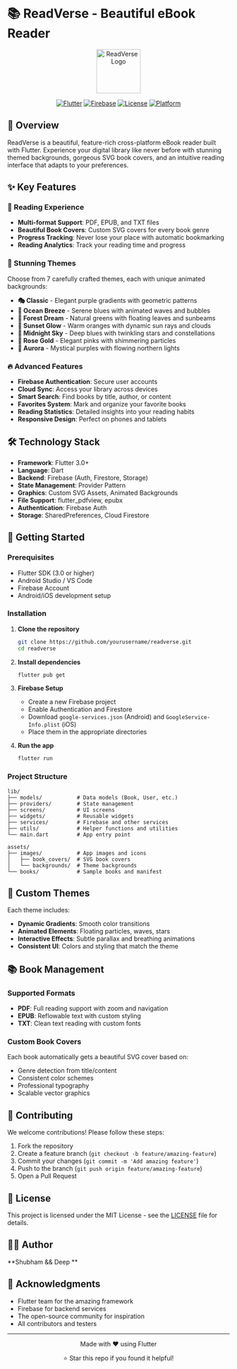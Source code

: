 # 📚 ReadVerse - Beautiful eBook Reader

<div align="center">
  <img src="assets/images/app_icon.png" alt="ReadVerse Logo" width="100" height="100">
  
  [![Flutter](https://img.shields.io/badge/Flutter-3.0+-blue.svg)](https://flutter.dev)
  [![Firebase](https://img.shields.io/badge/Firebase-Enabled-orange.svg)](https://firebase.google.com)
  [![License](https://img.shields.io/badge/License-MIT-green.svg)](LICENSE)
  [![Platform](https://img.shields.io/badge/Platform-Android%20%7C%20iOS-lightgrey.svg)](https://flutter.dev)
</div>

## 🌟 Overview

ReadVerse is a beautiful, feature-rich cross-platform eBook reader built with Flutter. Experience your digital library like never before with stunning themed backgrounds, gorgeous SVG book covers, and an intuitive reading interface that adapts to your preferences.

## ✨ Key Features

### 📖 Reading Experience
- **Multi-format Support**: PDF, EPUB, and TXT files
- **Beautiful Book Covers**: Custom SVG covers for every book genre
- **Progress Tracking**: Never lose your place with automatic bookmarking
- **Reading Analytics**: Track your reading time and progress

### 🎨 Stunning Themes
Choose from 7 carefully crafted themes, each with unique animated backgrounds:

- **🎭 Classic** - Elegant purple gradients with geometric patterns
- **🌊 Ocean Breeze** - Serene blues with animated waves and bubbles  
- **🌲 Forest Dream** - Natural greens with floating leaves and sunbeams
- **🌅 Sunset Glow** - Warm oranges with dynamic sun rays and clouds
- **🌙 Midnight Sky** - Deep blues with twinkling stars and constellations
- **🌸 Rose Gold** - Elegant pinks with shimmering particles
- **🌈 Aurora** - Mystical purples with flowing northern lights

### 🔥 Advanced Features
- **Firebase Authentication**: Secure user accounts
- **Cloud Sync**: Access your library across devices
- **Smart Search**: Find books by title, author, or content
- **Favorites System**: Mark and organize your favorite books
- **Reading Statistics**: Detailed insights into your reading habits
- **Responsive Design**: Perfect on phones and tablets

## 🛠️ Technology Stack

- **Framework**: Flutter 3.0+
- **Language**: Dart
- **Backend**: Firebase (Auth, Firestore, Storage)
- **State Management**: Provider Pattern
- **Graphics**: Custom SVG Assets, Animated Backgrounds
- **File Support**: flutter_pdfview, epubx
- **Authentication**: Firebase Auth
- **Storage**: SharedPreferences, Cloud Firestore

## 🚀 Getting Started

### Prerequisites
- Flutter SDK (3.0 or higher)
- Android Studio / VS Code
- Firebase Account
- Android/iOS development setup

### Installation

1. **Clone the repository**
   ```bash
   git clone https://github.com/yourusername/readverse.git
   cd readverse
   ```

2. **Install dependencies**
   ```bash
   flutter pub get
   ```

3. **Firebase Setup**
   - Create a new Firebase project
   - Enable Authentication and Firestore
   - Download `google-services.json` (Android) and `GoogleService-Info.plist` (iOS)
   - Place them in the appropriate directories

4. **Run the app**
   ```bash
   flutter run
   ```

### Project Structure
```
lib/
├── models/           # Data models (Book, User, etc.)
├── providers/        # State management
├── screens/          # UI screens
├── widgets/          # Reusable widgets
├── services/         # Firebase and other services
├── utils/            # Helper functions and utilities
└── main.dart         # App entry point

assets/
├── images/           # App images and icons
│   ├── book_covers/  # SVG book covers
│   └── backgrounds/  # Theme backgrounds
└── books/            # Sample books and manifest
```

## 🎨 Custom Themes

Each theme includes:
- **Dynamic Gradients**: Smooth color transitions
- **Animated Elements**: Floating particles, waves, stars
- **Interactive Effects**: Subtle parallax and breathing animations
- **Consistent UI**: Colors and styling that match the theme

## 📚 Book Management

### Supported Formats
- **PDF**: Full reading support with zoom and navigation
- **EPUB**: Reflowable text with custom styling
- **TXT**: Clean text reading with custom fonts

### Custom Book Covers
Each book automatically gets a beautiful SVG cover based on:
- Genre detection from title/content
- Consistent color schemes
- Professional typography
- Scalable vector graphics

## 🤝 Contributing

We welcome contributions! Please follow these steps:

1. Fork the repository
2. Create a feature branch (`git checkout -b feature/amazing-feature`)
3. Commit your changes (`git commit -m 'Add amazing feature'`)
4. Push to the branch (`git push origin feature/amazing-feature`)
5. Open a Pull Request

## 📄 License

This project is licensed under the MIT License - see the [LICENSE](LICENSE) file for details.

## 👨‍💻 Author

**Shubham && Deep **

## 🙏 Acknowledgments

- Flutter team for the amazing framework
- Firebase for backend services
- The open-source community for inspiration
- All contributors and testers

---

<div align="center">
  <p>Made with ❤️ using Flutter</p>
  <p>⭐ Star this repo if you found it helpful!</p>
</div>
